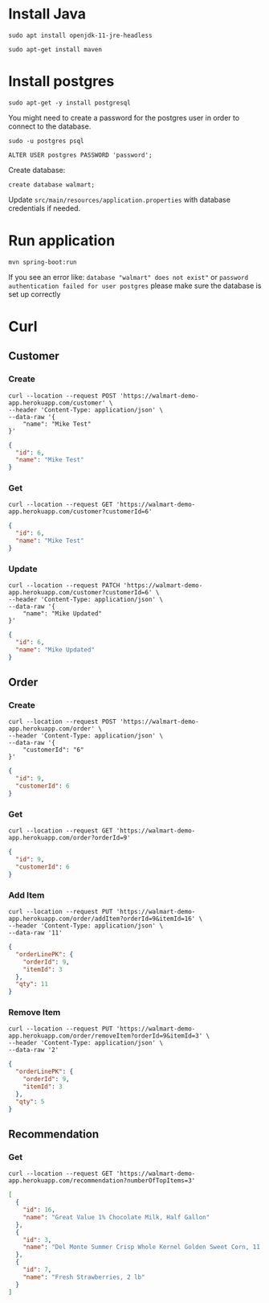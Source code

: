 # Install Java

```shell
sudo apt install openjdk-11-jre-headless
```

```shell
sudo apt-get install maven
```

# Install postgres

```shell
sudo apt-get -y install postgresql
```

You might need to create a password for the postgres user in order to connect to the database.

```shell
sudo -u postgres psql
```

```shell
ALTER USER postgres PASSWORD 'password';
```

Create database:

```shell
create database walmart;
```

Update `src/main/resources/application.properties` with database credentials if needed.

# Run application

```shell
mvn spring-boot:run
```

If you see an error like: `database "walmart" does not exist"` or `password authentication failed for user postgres` please make sure the database is set up correctly

# Curl

## Customer

### Create

```shell
curl --location --request POST 'https://walmart-demo-app.herokuapp.com/customer' \
--header 'Content-Type: application/json' \
--data-raw '{
    "name": "Mike Test"
}' 
```

```json
{
  "id": 6,
  "name": "Mike Test"
}
```

### Get

```shell
curl --location --request GET 'https://walmart-demo-app.herokuapp.com/customer?customerId=6'
```

```json
{
  "id": 6,
  "name": "Mike Test"
}
```

### Update

```shell
curl --location --request PATCH 'https://walmart-demo-app.herokuapp.com/customer?customerId=6' \
--header 'Content-Type: application/json' \
--data-raw '{
    "name": "Mike Updated"
}'
```

```json
{
  "id": 6,
  "name": "Mike Updated"
}
```

## Order

### Create

```shell
curl --location --request POST 'https://walmart-demo-app.herokuapp.com/order' \
--header 'Content-Type: application/json' \
--data-raw '{
    "customerId": "6"
}'
```

```json
{
  "id": 9,
  "customerId": 6
}
```

### Get

```shell
curl --location --request GET 'https://walmart-demo-app.herokuapp.com/order?orderId=9'
```

```json
{
  "id": 9,
  "customerId": 6
}
```

### Add Item

```shell
curl --location --request PUT 'https://walmart-demo-app.herokuapp.com/order/addItem?orderId=9&itemId=16' \
--header 'Content-Type: application/json' \
--data-raw '11'
```

```json
{
  "orderLinePK": {
    "orderId": 9,
    "itemId": 3
  },
  "qty": 11
}
```

### Remove Item

```shell
curl --location --request PUT 'https://walmart-demo-app.herokuapp.com/order/removeItem?orderId=9&itemId=3' \
--header 'Content-Type: application/json' \
--data-raw '2'
```

```json
{
  "orderLinePK": {
    "orderId": 9,
    "itemId": 3
  },
  "qty": 5
}
```

## Recommendation

### Get

```shell
curl --location --request GET 'https://walmart-demo-app.herokuapp.com/recommendation?numberOfTopItems=3'
```

```json
[
  {
    "id": 16,
    "name": "Great Value 1% Chocolate Milk, Half Gallon"
  },
  {
    "id": 3,
    "name": "Del Monte Summer Crisp Whole Kernel Golden Sweet Corn, 11 Oz"
  },
  {
    "id": 7,
    "name": "Fresh Strawberries, 2 lb"
  }
]
```